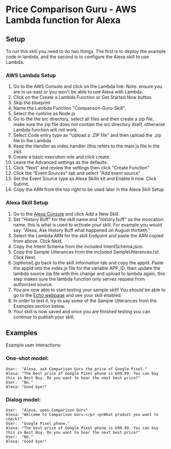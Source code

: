 # Price Comparison Guru - AWS Lambda function for Alexa

## Setup
To run this skill you need to do two things. The first is to deploy the example code in lambda, and the second is to configure the Alexa skill to use Lambda.

### AWS Lambda Setup
1. Go to the AWS Console and click on the Lambda link. Note: ensure you are in us-east or you won't be able to use Alexa with Lambda.
2. Click on the Create a Lambda Function or Get Started Now button.
3. Skip the blueprint
4. Name the Lambda Function "Comparison-Guru-Skill".
5. Select the runtime as Node.js
6. Go to the the src directory, select all files and then create a zip file, make sure the zip file does not contain the src directory itself, otherwise Lambda function will not work.
7. Select Code entry type as "Upload a .ZIP file" and then upload the .zip file to the Lambda
8. Keep the Handler as index.handler (this refers to the main js file in the zip).
9. Create a basic execution role and click create.
10. Leave the Advanced settings as the defaults.
11. Click "Next" and review the settings then click "Create Function"
12. Click the "Event Sources" tab and select "Add event source"
13. Set the Event Source type as Alexa Skills kit and Enable it now. Click Submit.
14. Copy the ARN from the top right to be used later in the Alexa Skill Setup

### Alexa Skill Setup
1. Go to the [Alexa Console](https://developer.amazon.com/edw/home.html) and click Add a New Skill.
2. Set "History Buff" for the skill name and "history buff" as the invocation name, this is what is used to activate your skill. For example you would say: "Alexa, Ask History Buff what happened on August thirtieth."
3. Select the Lambda ARN for the skill Endpoint and paste the ARN copied from above. Click Next.
4. Copy the Intent Schema from the included IntentSchema.json.
5. Copy the Sample Utterances from the included SampleUtterances.txt. Click Next.
6. [optional] go back to the skill Information tab and copy the appId. Paste the appId into the index.js file for the variable APP_ID,
   then update the lambda source zip file with this change and upload to lambda again, this step makes sure the lambda function only serves request from authorized source.
7. You are now able to start testing your sample skill! You should be able to go to the [Echo webpage](http://echo.amazon.com/#skills) and see your skill enabled.
8. In order to test it, try to say some of the Sample Utterances from the Examples section below.
9. Your skill is now saved and once you are finished testing you can continue to publish your skill.

## Examples
Example user interactions:

### One-shot model:
    User:  "Alexa, ask Comparison Guru the price of Google Pixel."
    Alexa: "The best price of Google Pixel phone is 699.99. You can buy this in Best Buy. Do you want to hear the next best price?"
    User:  "No."
    Alexa: "Good bye!"

### Dialog model:
    User:  "Alexa, open Comparison Guru"
    Alexa: "Welcome to Comparison Guru.</p> <p>What product you want to check?"
    User:  "Google Pixel phone."
    Alexa: "The best price of Google Pixel phone is 699.99. You can buy this in Best Buy. Do you want to hear the next best price?"
    User:  "No."
    Alexa: "Good bye!"

